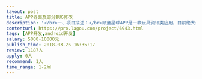 ```yaml
---                
layout: post       
title: APP界面及部分BUG修改           
description: '</br>一、项目描述：</br>顽童星球APP是一款玩具资讯类应用，目前绝大部分功能已开发完成，仅剩部分界面上的问题需要修改（整体界面设计重新修改过），由于公司人手不足，所以需要一名经验丰富的安卓开发工程师来协助修改！</br></br>二、工作内容：</br>￼按照设计规范，修改整体样式</br>￼修改头像上传时长图发生图片旋转的BUG</br>￼添加评论回复</br>￼修改评论列表的样式</br>￼修改个人主页背景图</br>￼修改评论消息列表内容展示的样式</br>￼修改APP后台运行时视频持续播放的问题</br>￼修改玩友圈图片缩放问题</br>￼删除消息中的“通知”选项</br>￼添加全局默认图片、默认头像</br>￼修改APP视频上传时进度反馈BUG</br>￼修改玩友圈文字链接的样式</br>￼修改APP中图片样式失帧问题</br>￼修改网络加载失败、上传失败、加载异常、内容不存在的提示图</br>￼隐藏视频上传时的“推荐”选项</br>'     
contenturl: https://pro.lagou.com/project/6943.html      
tags: [APP开发,android开发]            
salary: 5000-10000元          
publish_time: 2018-03-26 16:35:17         
review: 1187人                   
apply: 0人                   
recommend: 1人                   
time_range: 1-2周              
---                 
```

